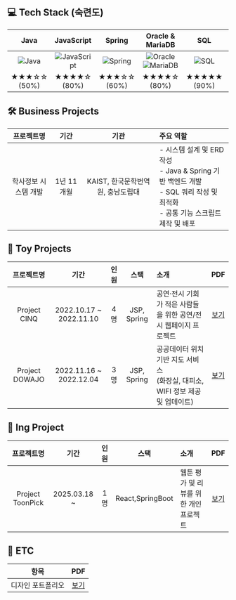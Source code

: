 ## 💻 Tech Stack (숙련도)

| Java | JavaScript | Spring | Oracle & MariaDB | SQL | Script |
|:----:|:----------:|:------:|:----------------:|:---:|:------:|
| ![Java](https://img.shields.io/badge/Java-007396?style=for-the-badge&logo=java&logoColor=white) | ![JavaScript](https://img.shields.io/badge/JavaScript-F7DF1E?style=for-the-badge&logo=javascript&logoColor=black) | ![Spring](https://img.shields.io/badge/Spring-6DB33F?style=for-the-badge&logo=spring&logoColor=white) | ![Oracle](https://img.shields.io/badge/Oracle-F80000?style=for-the-badge&logo=oracle&logoColor=white) <br> ![MariaDB](https://img.shields.io/badge/MariaDB-003545?style=for-the-badge&logo=mariadb&logoColor=white) | ![SQL](https://img.shields.io/badge/SQL-336791?style=for-the-badge&logo=postgresql&logoColor=white) | ![Script](https://img.shields.io/badge/Script-4B8BBE?style=for-the-badge&logo=code&logoColor=white) |
| ★★★☆☆ (50%) | ★★★★☆ (80%) | ★★★☆☆ (60%) | ★★★★☆ (80%) | ★★★★★ (90%) | ★★★★☆ (80%) |


## 🛠️ Business Projects

| 프로젝트명 | 기간 | 기관 | 주요 역할 |
|:----------:|:----:|:----:|:----------|
| 학사정보 시스템 개발 | 1년 11개월 | KAIST, 한국문학번역원, 충남도립대 | - 시스템 설계 및 ERD 작성 <br> - Java & Spring 기반 백엔드 개발 <br> - SQL 쿼리 작성 및 최적화 <br> - 공통 기능 스크립트 제작 및 배포 |


## 🧪 Toy Projects

| 프로젝트명 | 기간 | 인원 | 스택 | 소개 | PDF |
|:----------:|:----:|:----:|:----:|:-----|:----:|
| Project CINQ | 2022.10.17 ~ 2022.11.10 | 4명 | JSP, Spring | 공연·전시 기회가 적은 사람들을 위한 공연/전시 웹페이지 프로젝트 | [보기](docs/Project_CINQ.pdf) |
| Project DOWAJO | 2022.11.16 ~ 2022.12.04 | 3명 | JSP, Spring | 공공데이터 위치 기반 지도 서비스 <br> (화장실, 대피소, WIFI 정보 제공 및 업데이트) | [보기](docs/Project_DOWAJO.pdf) |

## 🚧 Ing Project

| 프로젝트명 | 기간 | 인원 | 스택 | 소개 | PDF |
|:----------:|:----:|:----:|:----:|:-----|:----:|
| Project ToonPick | 2025.03.18 ~ | 1명 | React,SpringBoot | 웹툰 평가 및 리뷰를 위한 개인 프로젝트 |[보기](docs/Project_ToonPick.pdf) |

## 📁 ETC

| 항목 | PDF |
|:----:|:----:|
| 디자인 포트폴리오 | [보기](docs/YangWonHo_DesignPortpolio.pdf) |

